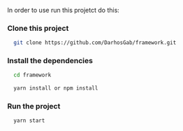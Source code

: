 In order to use run this projetct do this:

### Clone this project

```bash
  git clone https://github.com/DarhosGab/framework.git
```

### Install the dependencies

```bash
  cd framework
  
  yarn install or npm install
```

### Run the project

```bash
  yarn start
```
